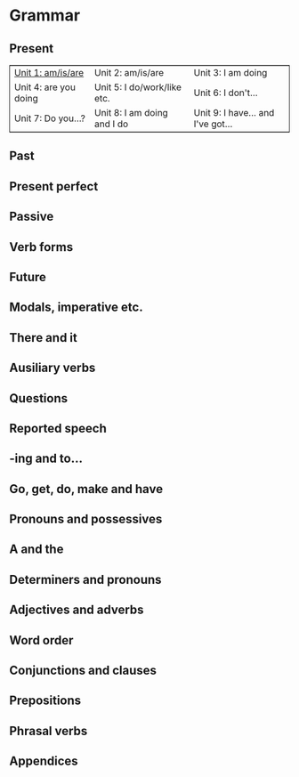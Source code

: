 

# Grammar


## Present

<table border="2" cellspacing="0" cellpadding="6" rules="groups" frame="hsides">


<colgroup>
<col  class="org-left" />

<col  class="org-left" />

<col  class="org-left" />
</colgroup>
<tbody>
<tr>
<td class="org-left"><a href="present/unit-1.html">Unit 1: am/is/are</a></td>
<td class="org-left">Unit 2: am/is/are</td>
<td class="org-left">Unit 3: I am doing</td>
</tr>


<tr>
<td class="org-left">Unit 4: are you doing</td>
<td class="org-left">Unit 5: I do/work/like etc.</td>
<td class="org-left">Unit 6: I don't&#x2026;</td>
</tr>


<tr>
<td class="org-left">Unit 7: Do you&#x2026;?</td>
<td class="org-left">Unit 8: I am doing and I do</td>
<td class="org-left">Unit 9: I have&#x2026; and I've got&#x2026;</td>
</tr>
</tbody>
</table>


## Past


## Present perfect


## Passive


## Verb forms


## Future


## Modals, imperative etc.


## There and it


## Ausiliary verbs


## Questions


## Reported speech


## -ing and to&#x2026;


## Go, get, do, make and have


## Pronouns and possessives


## A and the


## Determiners and pronouns


## Adjectives and adverbs


## Word order


## Conjunctions and clauses


## Prepositions


## Phrasal verbs


## Appendices

